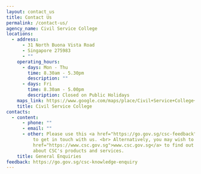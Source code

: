 ```yaml
---
layout: contact_us
title: Contact Us
permalink: /contact-us/
agency_name: Civil Service College
locations:
  - address:
      - 31 North Buona Vista Road
      - Singapore 275983
      - ""
    operating_hours:
      - days: Mon - Thu
        time: 8.30am - 5.30pm
        description: ""
      - days: Fri
        time: 8.30am - 5.00pm
        description: Closed on Public Holidays
    maps_link: https://www.google.com/maps/place/Civil+Service+College+Singapore/@1.3097836,103.7896772,17z/data=!3m1!4b1!4m6!3m5!1s0x31da1a69903e6b7d:0x49ea7230ea512a56!8m2!3d1.3097836!4d103.7918659!16s%2Fm%2F03wg2xg
    title: Civil Service College
contacts:
  - content:
      - phone: ""
      - email: ""
      - other: Please use this <a href="https://go.gov.sg/csc-feedback">Online Form</a>
          to get in touch with us. <br> Alternatively, you may wish to visit <a
          href="https://www.csc.gov.sg">www.csc.gov.sg</a> to find out more
          about CSC's products and services.
    title: General Enquiries
feedback: https://go.gov.sg/csc-knowledge-enquiry
---
```


